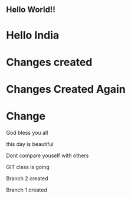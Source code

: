## Hello World!!
# Hello India 
# Changes created
# Changes Created Again
# Change


God bless you all

this day is beautiful


Dont compare youself with others

GIT class is going


Branch 2 created



Branch 1 created


